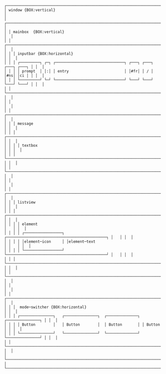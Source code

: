     ┌────────────────────────────────────────────────────────────────────────────────────┐
    │ window {BOX:vertical}                                                              │
    │ ┌───────────────────────────────────────────────────────────────────────────────┐  │
    │ │ mainbox  {BOX:vertical}                                                       │  │
    │ │ ┌───────────────────────────────────────────────────────────────────────────┐ │  │
    │ │ │ inputbar {BOX:horizontal}                                                 │ │  │
    │ │ │ ┌─────────┐ ┌─┐ ┌───────────────────────────────┐ ┌───┐ ┌───┐ ┌───┐ ┌───┐ │ │  │
    │ │ │ │ prompt  │ │:│ │ entry                         │ │#fr│ │ / │ │#ns│ │ci │ │ │  │
    │ │ │ └─────────┘ └─┘ └───────────────────────────────┘ └───┘ └───┘ └───┘ └───┘ │ │  │
    │ │ └───────────────────────────────────────────────────────────────────────────┘ │  │
    │ │                                                                               │  │
    │ │ ┌───────────────────────────────────────────────────────────────────────────┐ │  │
    │ │ │ message                                                                   │ │  │
    │ │ │ ┌───────────────────────────────────────────────────────────────────────┐ │ │  │
    │ │ │ │ textbox                                                               │ │ │  │
    │ │ │ └───────────────────────────────────────────────────────────────────────┘ │ │  │
    │ │ └───────────────────────────────────────────────────────────────────────────┘ │  │
    │ │                                                                               │  │
    │ │ ┌───────────────────────────────────────────────────────────────────────────┐ │  │
    │ │ │ listview                                                                  │ │  │
    │ │ │ ┌─────────────────────────────────────────────────────────────────────┐   │ │  │
    │ │ │ │ element                                                             │   │ │  │
    │ │ │ │ ┌─────────────────┐ ┌─────────────────────────────────────────────┐ │   │ │  │
    │ │ │ │ │element─icon     │ │element─text                                 │ │   │ │  │
    │ │ │ │ └─────────────────┘ └─────────────────────────────────────────────┘ │   │ │  │
    │ │ │ └─────────────────────────────────────────────────────────────────────┘   │ │  │
    │ │ └───────────────────────────────────────────────────────────────────────────┘ │  │
    │ │                                                                               │  │
    │ │ ┌───────────────────────────────────────────────────────────────────────────┐ │  │
    │ │ │  mode─switcher {BOX:horizontal}                                           │ │  │
    │ │ │ ┌───────────────┐   ┌───────────────┐  ┌──────────────┐ ┌───────────────┐ │ │  │
    │ │ │ │ Button        │   │ Button        │  │ Button       │ │ Button        │ │ │  │
    │ │ │ └───────────────┘   └───────────────┘  └──────────────┘ └───────────────┘ │ │  │
    │ │ └───────────────────────────────────────────────────────────────────────────┘ │  │
    │ └───────────────────────────────────────────────────────────────────────────────┘  │
    └────────────────────────────────────────────────────────────────────────────────────┘

